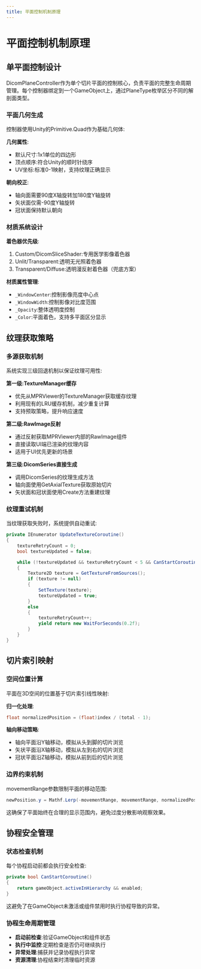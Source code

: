 ```yaml
---
title: 平面控制机制原理
---
```

# 平面控制机制原理
## 单平面控制设计

DicomPlaneController作为单个切片平面的控制核心，负责平面的完整生命周期管理。每个控制器绑定到一个GameObject上，通过PlaneType枚举区分不同的解剖面类型。

### 平面几何生成

控制器使用Unity的Primitive.Quad作为基础几何体:

**几何属性**:
- 默认尺寸:1x1单位的四边形
- 顶点顺序:符合Unity的顺时针绕序
- UV坐标:标准0-1映射，支持纹理正确显示

**朝向校正**:
- 轴向面需要90度X轴旋转加180度Y轴旋转
- 矢状面仅需-90度Y轴旋转
- 冠状面保持默认朝向

### 材质系统设计

**着色器优先级**:
1. Custom/DicomSliceShader:专用医学影像着色器
2. Unlit/Transparent:透明无光照着色器
3. Transparent/Diffuse:透明漫反射着色器（兜底方案）

**材质属性管理**:
- `_WindowCenter`:控制影像亮度中心点
- `_WindowWidth`:控制影像对比度范围  
- `_Opacity`:整体透明度控制
- `_Color`:平面着色，支持多平面区分显示

## 纹理获取策略

### 多源获取机制

系统实现三级回退机制以保证纹理可用性:

**第一级:TextureManager缓存**
- 优先从MPRViewer的TextureManager获取缓存纹理
- 利用现有的LRU缓存机制，减少重复计算
- 支持预取策略，提升响应速度

**第二级:RawImage反射**
- 通过反射获取MPRViewer内部的RawImage组件
- 直接读取UI端已渲染的纹理内容
- 适用于UI优先更新的场景

**第三级:DicomSeries直接生成**
- 调用DicomSeries的纹理生成方法
- 轴向面使用GetAxialTexture获取原始切片
- 矢状面和冠状面使用Create方法重建纹理

### 纹理重试机制

当纹理获取失败时，系统提供自动重试:

```csharp
private IEnumerator UpdateTextureCoroutine()
{
    textureRetryCount = 0;
    bool textureUpdated = false;

    while (!textureUpdated && textureRetryCount < 5 && CanStartCoroutine())
    {
        Texture2D texture = GetTextureFromSources();
        if (texture != null)
        {
            SetTexture(texture);
            textureUpdated = true;
        }
        else
        {
            textureRetryCount++;
            yield return new WaitForSeconds(0.2f);
        }
    }
}
```

## 切片索引映射

### 空间位置计算

平面在3D空间的位置基于切片索引线性映射:

**归一化处理**:
```csharp
float normalizedPosition = (float)index / (total - 1);
```

**轴向移动策略**:
- 轴向平面沿Y轴移动，模拟从头到脚的切片浏览
- 矢状平面沿X轴移动，模拟从左到右的切片浏览  
- 冠状平面沿Z轴移动，模拟从前到后的切片浏览

### 边界约束机制

movementRange参数限制平面的移动范围:

```csharp
newPosition.y = Mathf.Lerp(-movementRange, movementRange, normalizedPosition);
```

这确保了平面始终在合理的显示范围内，避免过度分散影响观察效果。

## 协程安全管理

### 状态检查机制

每个协程启动前都会执行安全检查:

```csharp
private bool CanStartCoroutine()
{
    return gameObject.activeInHierarchy && enabled;
}
```

这避免了在GameObject未激活或组件禁用时执行协程导致的异常。

### 协程生命周期管理

- **启动前检查**:验证GameObject和组件状态
- **执行中监控**:定期检查是否仍可继续执行
- **异常处理**:捕获并记录协程执行异常
- **资源清理**:协程结束时清理临时资源